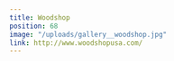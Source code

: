 ```yaml
---
title: Woodshop
position: 68
image: "/uploads/gallery__woodshop.jpg"
link: http://www.woodshopusa.com/
---
```


